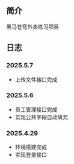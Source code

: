 ## 简介

黑马苍穹外卖练习项目



## 日志

### 2025.5.7

- 上传文件接口完成

### 2025.5.6

- 员工管理接口完成
- 实现公共字段自动填充



### 2025.4.29

- 环境搭建完成
- 实现登录接口
